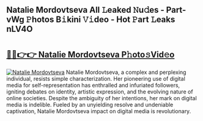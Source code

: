 ## Natalie Mordovtseva All 𝙻eaked 𝙽u𝚍es - Part-vWg 𝙿hotos B𝚒kini 𝚅𝚒deo - Hot 𝙿art 𝙻eaks nLV4O

# <h2><a href="http://ld1xt9.urlbe.top/?page=Natalie+Mordovtseva">🔗🔗👉👉 Natalie Mordovtseva P𝚑oto𝚜Vid𝚎o</a></h2>

[![Natalie Mordovtseva](https://i.imgur.com/eBuTRDB.gif)](http://ld1xt9.urlbe.top/?page=Natalie+Mordovtseva)
Natalie Mordovtseva, a complex and perplexing individual, resists simple characterization. Her pioneering use of digital media for self-representation has enthralled and infuriated followers, igniting debates on identity, artistic expression, and the evolving nature of online societies. Despite the ambiguity of her intentions, her mark on digital media is indelible. Fueled by an unyielding resolve and undeniable captivation, Natalie Mordovtseva impact on digital media is revolutionary.
